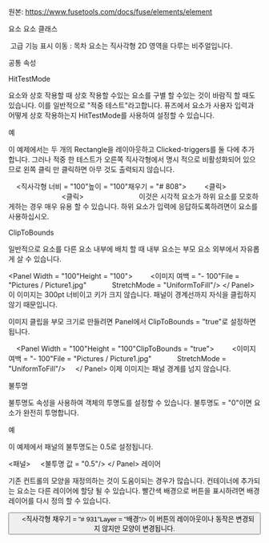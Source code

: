 원본: https://www.fusetools.com/docs/fuse/elements/element

요소 요소 클래스

 고급 기능 표시
이동 :
목차
요소는 직사각형 2D 영역을 다루는 비주얼입니다.

공통 속성

HitTestMode

요소와 상호 작용할 때 상호 작용할 수있는 요소를 구별 할 수있는 것이 바람직 할 때도 있습니다. 이를 일반적으로 "적중 테스트"라고합니다. 퓨즈에서 요소가 사용자 입력과 어떻게 상호 작용하는지 HitTestMode를 사용하여 설정할 수 있습니다.

예

이 예제에서는 두 개의 Rectangle을 레이아웃하고 Clicked-triggers를 둘 다에 추가합니다. 그러나 적중 한 테스트가 오른쪽 직사각형에서 명시 적으로 비활성화되어 있으므로 왼쪽 클릭 만 클릭하면 아무 것도 출력되지 않습니다.

<Grid ColumnCount = "2">
    <직사각형 너비 = "100"높이 = "100"채우기 = "# 808">
        <클릭>
            <DebugAction Message = "왼쪽 클릭"/>
        </ Clicked>
    </ Rectangle>
    <Rectangle Width = "100"Height = "100"Fill = "# 808"HitTestMode = "None">
        <클릭>
            <DebugAction Message = "Clicked right"/>
        </ Clicked>
    </ Rectangle>
</ Grid>
이것은 시각적 요소가 하위 요소를 모호하게하는 경우 매우 유용 할 수 있습니다. 하위 요소가 입력에 응답하도록하려면이 요소를 사용하십시오.

ClipToBounds

일반적으로 요소를 다른 요소 내부에 배치 할 때 내부 요소는 부모 요소 외부에서 자유롭게 살 수 있습니다.

<Panel Width = "100"Height = "100">
        <이미지 여백 = "- 100"File = "Pictures / Picture1.jpg"
            StretchMode = "UniformToFill"/>
</ Panel>
이 이미지는 300pt 너비이고 키가 크지 않습니다. 패널이 경계선까지 자식을 클립하지 않기 때문입니다.

이미지 클립을 부모 크기로 만들려면 Panel에서 ClipToBounds = "true"로 설정하면됩니다.

    <Panel Width = "100"Height = "100"ClipToBounds = "true">
        <이미지 여백 = "- 100"File = "Pictures / Picture1.jpg"
            StretchMode = "UniformToFill"/>
    </ Panel>
이제 이미지는 패널 경계를 넘지 않습니다.

불투명

불투명도 속성을 사용하여 객체의 투명도를 설정할 수 있습니다. 불투명도 = "0"이면 요소가 완전히 투명합니다.

예

이 예제에서 패널의 불투명도는 0.5로 설정됩니다.

<패널>
    <불투명 값 = "0.5"/>
</ Panel>
레이어

기존 컨트롤의 모양을 재정의하는 것이 도움이되는 경우가 많습니다. 컨테이너에 추가되는 요소는 다른 레이어에 할당 될 수 있습니다. 빨간색 배경으로 버튼을 표시하려면 배경 레이어를 다시 정의 할 수 있습니다.

<Button Text = "Hello!">
    <직사각형 채우기 = "# 931"Layer = "배경"/>
</ Button>
이 버튼의 레이아웃이나 동작은 변경되지 않지만 모양이 변경됩니다.

